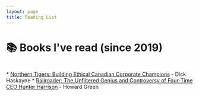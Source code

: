```yaml
---
layout: page
title: Reading List
---
```

<h1>
  📚 Books I've read (since 2019)
</h1>
<br>
* <a href="https://press.ucalgary.ca/books/9780889534063/" target="_blank">Northern Tigers: Building Ethical Canadian Corporate Champions</a> - Dick Haskayne
* <a href="https://www.goodreads.com/book/show/41398836-railroader" target="_blank">Railroader: The Unfiltered Genius and Controversy of Four-Time CEO Hunter Harrison</a> - Howard Green